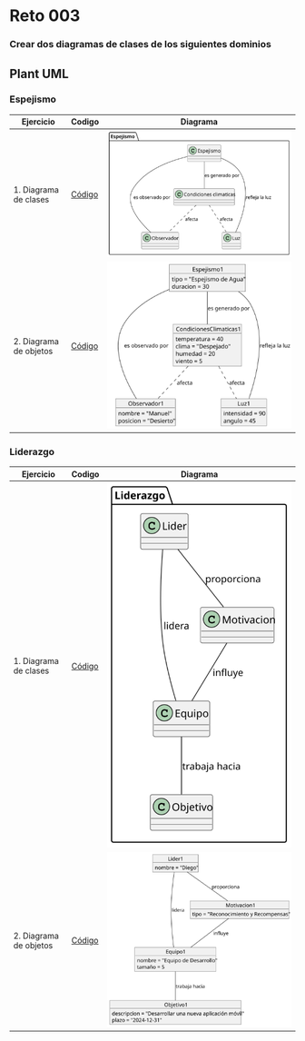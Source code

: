 # Reto 003

### Crear dos diagramas de clases de los siguientes dominios

## **Plant UML**

### Espejismo

|Ejercicio|Codigo|Diagrama|
|-|-|:-:|
|1. Diagrama de clases| [Código](/entregas/garciaDiego/Reto003/Espejismo.puml) |![](/entregas/garciaDiego/Imagenes/Reto003/Espejismo.svg)
|2. Diagrama de objetos|[Código](/entregas/garciaDiego/Reto003/EspejismoObjeto.puml)|![](/entregas/garciaDiego/Imagenes/Reto003/EspejismoObjeto.svg)


### Liderazgo

|Ejercicio|Codigo|Diagrama|
|-|-|:-:|
|1. Diagrama de clases| [Código](/entregas/garciaDiego/Reto003/Liderazgo.puml) |![](/entregas/garciaDiego/Imagenes/Reto003/Liderazgo.svg)
|2. Diagrama de objetos|[Código](/entregas/garciaDiego/Reto003/LiderazgoObjeto.puml)|![](/entregas/garciaDiego/Imagenes/Reto003/LiderazgoObjeto.svg)